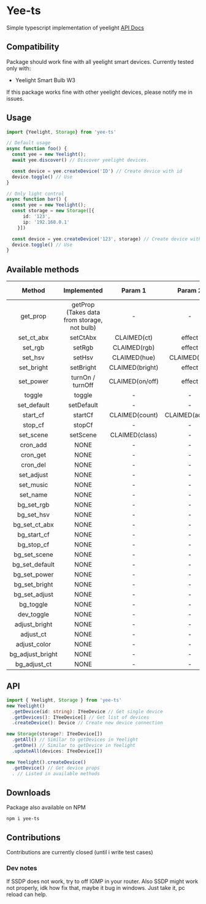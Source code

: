 # Yee-ts
Simple typescript implementation of yeelight [API Docs](https://www.yeelight.com/download/Yeelight_Inter-Operation_Spec.pdf)

## Compatibility
Package should work fine with all yeelight smart devices. Currently tested only with:
+ Yeelight Smart Bulb W3

If this package works fine with other yeelight devices, please notify me in issues.

## Usage
```ts
import {Yeelight, Storage} from 'yee-ts'

// Default usage
async function foo() {
  const yee = new Yeelight();
  await yee.discover() // Discover yeelight devices.

  const device = yee.createDevice('ID') // Create device with id
  device.toggle() // Use
}

// Only light control
async function bar() {
  const yee = new Yeelight();
  const storage = new Storage([{
      id: '123',
      ip: '192.168.0.1'
    }])

  const device = yee.createDevice('123', storage) // Create device with id
  device.toggle() // Use
}
```

## Available methods
| Method | Implemented | Param 1 | Param 2 | Param 3 | Param 4 |
| :---: | :---: | :---: | :---: | :---: | :---: |
| get_prop | getProp (Takes data from storage, not bulb) | - | - | - | - |
| set_ct_abx | setCtAbx | CLAIMED(ct) | effect | duration | - |
| set_rgb | setRgb | CLAIMED(rgb) | effect | duration | - |
| set_hsv | setHsv | CLAIMED(hue) | CLAIMED(sat) | effect | duration |
| set_bright | setBright | CLAIMED(bright) | effect | duration | - |
| set_power | turnOn / turnOff | CLAIMED(on/off) | effect | duration | mode |
| toggle | toggle | - | - | - | - |
| set_default | setDefault | - | - | - | - |
| start_cf | startCf | CLAIMED(count) | CLAIMED(action) | CLAIMED(flow) | - |
| stop_cf | stopCf | - | - | - | - |
| set_scene | setScene | CLAIMED(class) | - | - | - |
| cron_add | NONE | - | - | - | - |
| cron_get | NONE | - | - | - | - |
| cron_del | NONE | - | - | - | - |
| set_adjust | NONE | - | - | - | - |
| set_music | NONE | - | - | - | - |
| set_name | NONE | - | - | - | - |
| bg_set_rgb | NONE | - | - | - | - |
| bg_set_hsv | NONE | - | - | - | - |
| bg_set_ct_abx | NONE | - | - | - | - |
| bg_start_cf | NONE | - | - | - | - |
| bg_stop_cf | NONE | - | - | - | - |
| bg_set_scene | NONE | - | - | - | - |
| bg_set_default | NONE | - | - | - | - |
| bg_set_power | NONE | - | - | - | - |
| bg_set_bright | NONE | - | - | - | - |
| bg_set_adjust | NONE | - | - | - | - |
| bg_toggle | NONE | - | - | - | - |
| dev_toggle | NONE | - | - | - | - |
| adjust_bright | NONE | - | - | - | - |
| adjust_ct | NONE | - | - | - | - |
| adjust_color | NONE | - | - | - | - |
| bg_adjust_bright | NONE | - | - | - | - |
| bg_adjust_ct | NONE | - | - | - | - |

## API
```ts
import { Yeelight, Storage } from 'yee-ts'
new Yeelight()
  .getDevice(id: string): IYeeDevice // Get single device
  .getDevices(): IYeeDevice[] // Get list of devices
  .createDevice(): Device // Create new device connection

new Storage(storage?: IYeeDevice[])
  .getAll() // Similar to getDevices in Yeelight
  .getOne() // Similar to getDevice in Yeelight
  .updateAll(devices: IYeeDevice[])

new Yeelight().createDevice()
  .getDevice() // Get device props
  . // Listed in available methods
```

## Downloads
Package also available on NPM
```
npm i yee-ts
```

## Contributions
Contributions are currently closed (until i write test cases)

### Dev notes
If SSDP does not work, try to off IGMP in your router. Also SSDP might work not properly, idk how fix that, maybe it bug in windows. Just take it, pc reload can help.